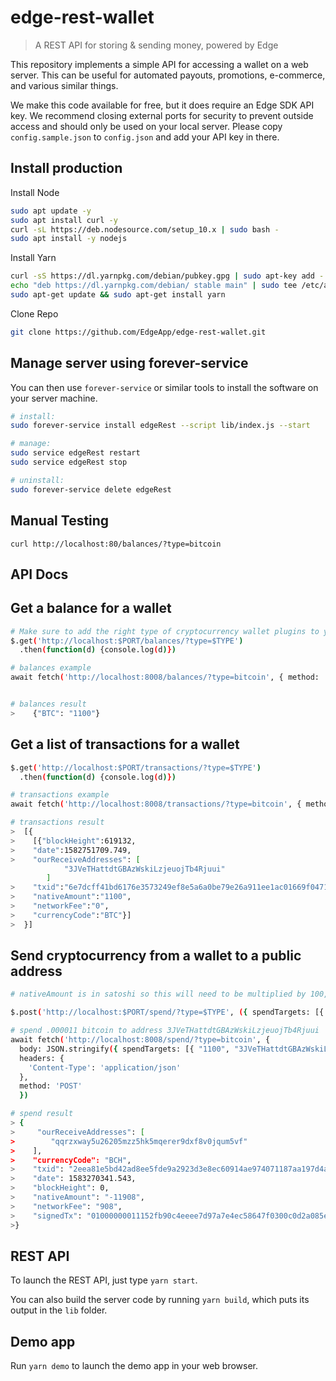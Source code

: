 # edge-rest-wallet

> A REST API for storing & sending money, powered by Edge

This repository implements a simple API for accessing a wallet on a web server. This can be useful for automated payouts, promotions, e-commerce, and various similar things.

We make this code available for free, but it does require an Edge SDK API key. We recommend closing external ports for security to prevent outside access and should only be used on your local server. Please copy `config.sample.json` to `config.json` and add your API key in there.

## Install production

Install Node

```sh
sudo apt update -y
sudo apt install curl -y
curl -sL https://deb.nodesource.com/setup_10.x | sudo bash -
sudo apt install -y nodejs
```

Install Yarn

```sh
curl -sS https://dl.yarnpkg.com/debian/pubkey.gpg | sudo apt-key add -
echo "deb https://dl.yarnpkg.com/debian/ stable main" | sudo tee /etc/apt/sources.list.d/yarn.list
sudo apt-get update && sudo apt-get install yarn
```

Clone Repo

```sh
git clone https://github.com/EdgeApp/edge-rest-wallet.git
```

## Manage server using forever-service

 You can then use `forever-service` or similar tools to install the software on your server machine.

```sh
# install:
sudo forever-service install edgeRest --script lib/index.js --start

# manage:
sudo service edgeRest restart
sudo service edgeRest stop

# uninstall:
sudo forever-service delete edgeRest
```

## Manual Testing

`curl http://localhost:80/balances/?type=bitcoin`

## API Docs

## Get a balance for a wallet
```sh
# Make sure to add the right type of cryptocurrency wallet plugins to your config.json file so you can access the type (Ex: "plugins": {"bitcoin": true})
$.get('http://localhost:$PORT/balances/?type=$TYPE')
  .then(function(d) {console.log(d)})

# balances example
await fetch('http://localhost:8008/balances/?type=bitcoin', { method: 'GET' })


# balances result
>    {"BTC": "1100"}
```
## Get a list of transactions for a wallet
```sh
$.get('http://localhost:$PORT/transactions/?type=$TYPE')
  .then(function(d) {console.log(d)})

# transactions example
await fetch('http://localhost:8008/transactions/?type=bitcoin', { method: 'GET' })

# transactions result
>  [{
>    [{"blockHeight":619132,
>    "date":1582751709.749,
>    "ourReceiveAddresses": [
            "3JVeTHattdtGBAzWskiLzjeuojTb4Rjuui"
        ]
>    "txid":"6e7dcff41bd6176e3573249ef8e5a6a0be79e26a911ee1ac01669f04714aac23",
>    "nativeAmount":"1100",
>    "networkFee":"0",
>    "currencyCode":"BTC"}]
>  }]
```
## Send cryptocurrency from a wallet to a public address
```sh
# nativeAmount is in satoshi so this will need to be multiplied by 100,000,000, see example for reference

$.post('http://localhost:$PORT/spend/?type=$TYPE', ({ spendTargets: [{ nativeAmount, publicAddress }])

# spend .000011 bitcoin to address 3JVeTHattdtGBAzWskiLzjeuojTb4Rjuui
await fetch('http://localhost:8008/spend/?type=bitcoin', {
  body: JSON.stringify({ spendTargets: [{ "1100", "3JVeTHattdtGBAzWskiLzjeuojTb4Rjuui" }] }),
  headers: {
    'Content-Type': 'application/json'
  },
  method: 'POST'
  })

# spend result
> {
>     "ourReceiveAddresses": [
>        "qqrzxway5u26205mzz5hk5mqerer9dxf8v0jqum5vf"
>    ],
>    "currencyCode": "BCH",
>    "txid": "2eea81e5bd42ad8ee5fde9a2923d3e8ec60914ae974071187aa197d4a45af341",
>    "date": 1583270341.543,
>    "blockHeight": 0,
>    "nativeAmount": "-11908",
>    "networkFee": "908",
>    "signedTx": "01000000011152fb90c4eeee7d97a7e4ec58647f0300c0d2a085e4cdfa291ae75865cebfd2010000006b48304502210099d8df18063a8ff865c7638bef8109e83067c8420cf06066bd6c93524392f01602202dc4e57174d3667b421afc3ae4ef1b1eaf12c23c3df74464f4ff3dbd18f118d04121020df58681fe35241fb04863933f47a148f72fab6040255d8059500968e1f5cb3cffffffff02f82a0000000000001976a9143a92370920c0a20f126a6778d1700eb9e970695b88ac355b1c00000000001976a91406233ba4a715a53e9b10a97b5360c8f232b4c93b88ac00000000"
>}
```

## REST API

To launch the REST API, just type `yarn start`.

You can also build the server code by running `yarn build`, which puts its output in the `lib` folder.

## Demo app

Run `yarn demo` to launch the demo app in your web browser.
